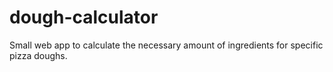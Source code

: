 # dough-calculator
Small web app to calculate the necessary amount of ingredients for specific pizza doughs. 
